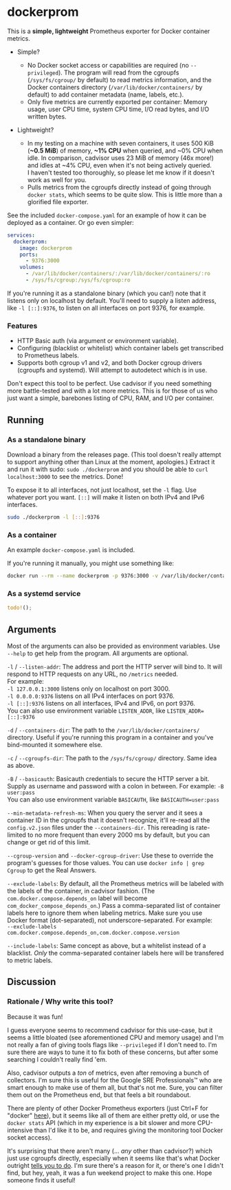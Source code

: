 # dockerprom

This is a **simple, lightweight** Prometheus exporter for Docker container metrics.

- Simple?
    - No Docker socket access or capabilities are required (no `--privileged`). The program will read from the cgroupfs (`/sys/fs/cgroup/` by default) to read metrics information, and the Docker containers directory (`/var/lib/docker/containers/` by default) to add container metadata (name, labels, etc.).
    - Only five metrics are currently exported per container: Memory usage, user CPU time, system CPU time, I/O read bytes, and I/O written bytes.

- Lightweight?
    - In my testing on a machine with seven containers, it uses 500 KiB (**~0.5 MiB**) of memory, **~1% CPU** when queried, and ~0% CPU when idle. In comparison, cadvisor uses 23 MiB of memory (46x more!) and idles at ~4% CPU, even when it's not being actively queried. \
    I haven't tested too thoroughly, so please let me know if it doesn't work as well for you.
    - Pulls metrics from the cgroupfs directly instead of going through `docker stats`, which seems to be quite slow. This is little more than a glorified file exporter.

See the included `docker-compose.yaml` for an example of how it can be deployed as a container. Or go even simpler:

```yaml
services:
  dockerprom:
    image: dockerprom
    ports:
      - 9376:3000
    volumes:
      - /var/lib/docker/containers/:/var/lib/docker/containers/:ro
      - /sys/fs/cgroup:/sys/fs/cgroup:ro
```

If you're running it as a standalone binary (which you can!) note that it listens only on localhost by default. You'll need to supply a listen address, like `-l [::]:9376`, to listen on all interfaces on port 9376, for example.

### Features

- HTTP Basic auth (via argument or environment variable).
- Configuring (blacklist or whitelist) which container labels get transcribed to Prometheus labels.
- Supports both cgroup v1 and v2, and both Docker cgroup drivers (cgroupfs and systemd). Will attempt to autodetect which is in use.

Don't expect this tool to be perfect. Use cadvisor if you need something more battle-tested and with a lot more metrics. This is for those of us who just want a simple, barebones listing of CPU, RAM, and I/O per container.

## Running

### As a standalone binary

Download a binary from the releases page. (This tool doesn't really attempt to support anything other than Linux at the moment, apologies.) Extract it and run it with sudo: `sudo ./dockerprom` and you should be able to `curl localhost:3000` to see the metrics. Done!

To expose it to all interfaces, not just localhost, set the `-l` flag. Use whatever port you want. `[::]` will make it listen on both IPv4 and IPv6 interfaces.

```bash
sudo ./dockerprom -l [::]:9376
```

### As a container

An example `docker-compose.yaml` is included.

If you're running it manually, you might use something like:

```bash
docker run --rm --name dockerprom -p 9376:3000 -v /var/lib/docker/containers/:/conts:ro -v /sys/fs/cgroup:/cgfs:ro dockerprom -d /conts -c /cgfs
```

### As a systemd service

```rust
todo!();
```


## Arguments

Most of the arguments can also be provided as environment variables. Use `--help` to get help from the program. All arguments are optional.

`-l` / `--listen-addr`: The address and port the HTTP server will bind to. It will respond to HTTP requests on any URL, no `/metrics` needed.  
For example:  
`-l 127.0.0.1:3000` listens only on localhost on port 3000.  
`-l 0.0.0.0:9376` listens on all IPv4 interfaces on port 9376.  
`-l [::]:9376` listens on all interfaces, IPv4 and IPv6, on port 9376.  
You can also use environment variable `LISTEN_ADDR`, like `LISTEN_ADDR=[::]:9376`

`-d` / `--containers-dir`: The path to the `/var/lib/docker/containers/` directory. Useful if you're running this program in a container and you've bind-mounted it somewhere else.

`-c` / `--cgroupfs-dir`: The path to the `/sys/fs/cgroup/` directory. Same idea as above.

`-B` / `--basicauth`: Basicauth credentials to secure the HTTP server a bit. Supply as username and password with a colon in between. For example: `-B user:pass`  
You can also use environment variable `BASICAUTH`, like `BASICAUTH=user:pass`

`--min-metadata-refresh-ms`: When you query the server and it sees a container ID in the cgroupfs that it doesn't recognize, it'll re-read all the `config.v2.json` files under the `--containers-dir`. This rereading is rate-limited to no more frequent than every 2000 ms by default, but you can change or get rid of this limit.

`--cgroup-version` and `--docker-cgroup-driver`: Use these to override the program's guesses for those values. You can use `docker info | grep Cgroup` to get the Real Answers.

`--exclude-labels`: By default, all the Prometheus metrics will be labeled with the labels of the container, in cadvisor fashion. (The `com.docker.compose.depends_on` label will become `com_docker_compose_depends_on`.) Pass a comma-separated list of container labels here to ignore them when labeling metrics. Make sure you use Docker format (dot-separated), not underscore-separated. For example:  
`--exclude-labels com.docker.compose.depends_on,com.docker.compose.version`

`--include-labels`: Same concept as above, but a whitelist instead of a blacklist. *Only* the comma-separated container labels here will be transfered to metric labels.


## Discussion

### Rationale / Why write this tool?

Because it was fun!

I guess everyone seems to recommend cadvisor for this use-case, but it seems a little bloated (see aforementioned CPU and memory usage) and I'm not really a fan of giving tools flags like `--privileged` if I don't need to. I'm sure there are ways to tune it to fix both of these concerns, but after some searching I couldn't really find 'em.

Also, cadvisor outputs a *ton* of metrics, even after removing a bunch of collectors. I'm sure this is useful for the Google SRE Professionals™ who are smart enough to make use of them all, but that's not me. Sure, you can filter them out on the Prometheus end, but that feels a bit roundabout.

There are plenty of other Docker Prometheus exporters (just Ctrl+F for "docker" [here](https://github.com/prometheus/prometheus/wiki/Default-port-allocations)), but it seems like all of them are either pretty old, or use the `docker stats` API (which in my experience is a bit slower and more CPU-intensive than I'd like it to be, and requires giving the monitoring tool Docker socket access).

It's surprising that there aren't many (... *any* other than cadvisor?) which just use cgroupfs directly, especially when it seems like that's what Docker outright [tells you to do](https://docs.docker.com/config/containers/runmetrics/#control-groups). I'm sure there's a reason for it, or there's one I didn't find, but hey, yeah, it was a fun weekend project to make this one. Hope someone finds it useful!